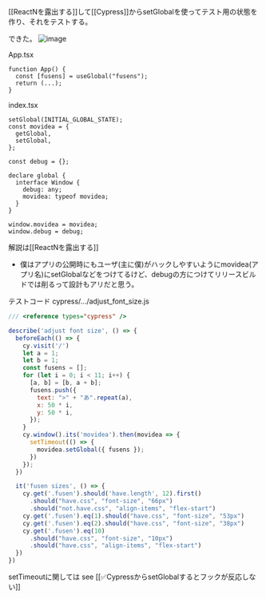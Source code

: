 
[[ReactNを露出する]]して[[Cypress]]からsetGlobalを使ってテスト用の状態を作り、それをテストする。

できた。
![image](https://gyazo.com/4555d5f590786e4b4d2a4982ddf31aec/thumb/1000)

App.tsx

```
function App() {
  const [fusens] = useGlobal("fusens");
  return (...);
}
```


index.tsx

```
setGlobal(INITIAL_GLOBAL_STATE);
const movidea = {
  getGlobal,
  setGlobal,
};

const debug = {};

declare global {
  interface Window {
    debug: any;
    movidea: typeof movidea;
  }
}

window.movidea = movidea;
window.debug = debug;
```

解説は[[ReactNを露出する]]
- 僕はアプリの公開時にもユーザ(主に僕)がハックしやすいようにmovidea(アプリ名)にsetGlobalなどをつけてるけど、debugの方につけてリリースビルドでは削るって設計もアリだと思う。

テストコード
cypress/.../adjust_font_size.js

```javascript
/// <reference types="cypress" />

describe('adjust font size', () => {
  beforeEach(() => {
    cy.visit('/')
    let a = 1;
    let b = 1;
    const fusens = [];
    for (let i = 0; i < 11; i++) {
      [a, b] = [b, a + b];
      fusens.push({
        text: ">" + "あ".repeat(a),
        x: 50 * i,
        y: 50 * i,
      });
    }
    cy.window().its('movidea').then(movidea => {
      setTimeout(() => {
        movidea.setGlobal({ fusens });        
      })
    });
  })

  it('fusen sizes', () => {
    cy.get('.fusen').should('have.length', 12).first()
      .should("have.css", "font-size", "66px")
      .should("not.have.css", "align-items", "flex-start")
    cy.get('.fusen').eq(1).should("have.css", "font-size", "53px")
    cy.get('.fusen').eq(2).should("have.css", "font-size", "38px")
    cy.get('.fusen').eq(10)
      .should("have.css", "font-size", "10px")
      .should("have.css", "align-items", "flex-start")
  })
})
```

setTimeoutに関しては see [[✅CypressからsetGlobalするとフックが反応しない]]

